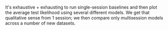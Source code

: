 It's exhaustive + exhausting to run single-session baselines and then plot the average test likelihood using several different models. We get that qualitative sense from 1 session; we then compare only multisession models across a number of new datasets.